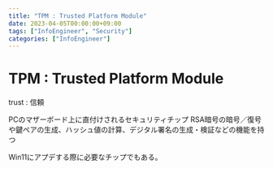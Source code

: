```yaml
---
title: "TPM : Trusted Platform Module"
date: 2023-04-05T00:00:00+09:00
tags: ["InfoEngineer", "Security"]
categories: ["InfoEngineer"]
---
```

# TPM : Trusted Platform Module

trust : 信頼

PCのマザーボード上に直付けされるセキュリティチップ
RSA暗号の暗号／復号や鍵ペアの生成、ハッシュ値の計算、デジタル署名の生成・検証などの機能を持つ

Win11にアプデする際に必要なチップでもある。